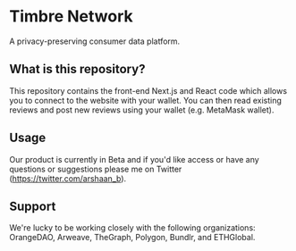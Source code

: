 # Timbre Network

A privacy-preserving consumer data platform.

## What is this repository?

This repository contains the front-end Next.js and React code which allows you to connect to the website with your wallet. You can then read existing reviews and post new reviews using your wallet (e.g. MetaMask wallet).

## Usage

Our product is currently in Beta and if you'd like access or have any questions or suggestions please me on Twitter (https://twitter.com/arshaan_b).

## Support

We're lucky to be working closely with the following organizations: OrangeDAO, Arweave, TheGraph, Polygon, Bundlr, and ETHGlobal.
